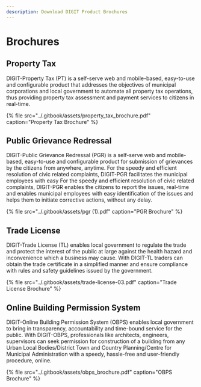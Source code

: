 ```yaml
---
description: Download DIGIT Product Brochures
---
```


# Brochures

## Property Tax

DIGIT-Property Tax \(PT\) is a self-serve web and mobile-based, easy-to-use and configurable product that addresses the objectives of municipal corporations and local government to automate all property tax operations, thus providing property tax assessment and payment services to citizens in real-time.

{% file src="../.gitbook/assets/property\_tax\_brochure.pdf" caption="Property Tax Brochure" %}

## Public Grievance Redressal

DIGIT-Public Grievance Redressal \(PGR\) is a self-serve web and mobile-based, easy-to-use and configurable product for submission of grievances by the citizens from anywhere, anytime. For the speedy and efficient resolution of civic related complaints, DIGIT-PGR facilitates the municipal employees with easy For the speedy and efficient resolution of civic related complaints, DIGIT-PGR enables the citizens to report the issues, real-time and enables municipal employees with easy identification of the issues and helps them to initiate corrective actions, without any delay.

{% file src="../.gitbook/assets/pgr \(1\).pdf" caption="PGR Brochure" %}

## Trade License

DIGIT-Trade License \(TL\) enables local government to regulate the trade and protect the interest of the public at large against the health hazard and inconvenience which a business may cause. With DIGIT-TL traders can obtain the trade certificate in a simplified manner and ensure compliance with rules and safety guidelines issued by the government.

{% file src="../.gitbook/assets/trade-license-03.pdf" caption="Trade License Brochure" %}

## Online Building Permission System

DIGIT-Online Building Permission System \(OBPS\) enables local government to bring in transparency, accountability and time-bound service for the public. With DIGIT-OBPS, professionals like architects, engineers, supervisors can seek permission for construction of a building from any Urban Local Bodies/District Town and Country Planning/Centre for Municipal Administration with a speedy, hassle-free and user-friendly procedure, online.

{% file src="../.gitbook/assets/obps\_brochure.pdf" caption="OBPS Brochure" %}

